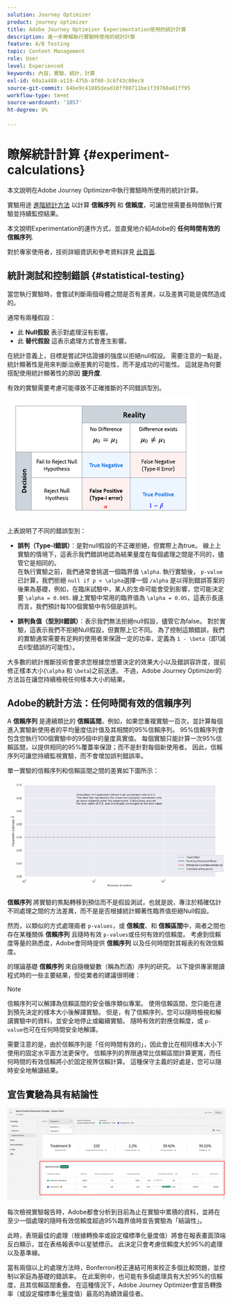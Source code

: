```yaml
---
solution: Journey Optimizer
product: journey optimizer
title: Adobe Journey Optimizer Experimentation使用的統計計算
description: 進一步瞭解執行實驗時使用的統計計算
feature: A/B Testing
topic: Content Management
role: User
level: Experienced
keywords: 內容，實驗，統計，計算
exl-id: 60a1a488-a119-475b-8f80-3c6f43c80ec9
source-git-commit: 64be9c41085dead10ff08711be1f39760a81ff95
workflow-type: tm+mt
source-wordcount: '1057'
ht-degree: 0%

---
```


# 瞭解統計計算 {#experiment-calculations}

本文說明在Adobe Journey Optimizer中執行實驗時所使用的統計計算。

實驗用途 [進階統計方法](../campaigns/assets/confidence_sequence_technical_details.pdf) 以計算 **信賴序列** 和 **信賴度**，可讓您視需要長時間執行實驗並持續監控結果。

本文說明Experimentation的運作方式，並直覺地介紹Adobe的 **任何時間有效的信賴序列**.

對於專家使用者，技術詳細資訊和參考資料詳見 [此頁面](../campaigns/assets/confidence_sequence_technical_details.pdf).

## 統計測試和控制錯誤 {#statistical-testing}

當您執行實驗時，會嘗試判斷兩個母體之間是否有差異，以及差異可能是偶然造成的。

通常有兩種假設：

* 此 **Null假設** 表示對處理沒有影響。
* 此 **替代假設** 這表示處理方式會產生影響。

在統計意義上，目標是嘗試評估證據的強度以拒絕null假設。 需要注意的一點是，統計顯著性是用來判斷治療差異的可能性，而不是成功的可能性。 這就是為何要搭配使用統計顯著性的原因 **提升度**.

有效的實驗需要考慮可能導致不正確推斷的不同錯誤型別。

![](assets/technote_1.png)

上表說明了不同的錯誤型別：

* **誤判（Type-I錯誤）**：是對null假設的不正確拒絕，但實際上為true。 線上上實驗的情境下，這表示我們錯誤地認為結果量度在每個處理之間是不同的，儘管它是相同的。
   </br>在執行實驗之前，我們通常會挑選一個臨界值 `\alpha`. 執行實驗後， `p-value` 已計算，我們拒絕 `null if p < \alpha`選擇一個 `/alpha` 是以得到錯誤答案的後果為基礎，例如，在臨床試驗中，某人的生命可能會受到影響，您可能決定要 `\alpha = 0.005`. 線上實驗中常用的臨界值為 `\alpha = 0.05`，這表示長遠而言，我們預計每100個實驗中有5個是誤判。

* **誤判負值（型別II錯誤）**：表示我們無法拒絕null假設，儘管它為false。 對於實驗，這表示我們不拒絕Null假設，但實際上它不同。 為了控制這類錯誤，我們的實驗通常需要有足夠的使用者來保證一定的功率，定義為 `1 - \beta`（即1減去II型錯誤的可能性）。

大多數的統計推斷技術會要求您根據您想要決定的效果大小以及錯誤容許度，提前修正樣本大小(`\alpha` 和 `\beta`)之前送達。 不過，Adobe Journey Optimizer的方法旨在讓您持續檢視任何樣本大小的結果。

## Adobe的統計方法：任何時間有效的信賴序列

A **信賴序列** 是連續類比的 **信賴區間**，例如，如果您重複實驗一百次，並計算每個進入實驗新使用者的平均量度估計值及其相關的95%信賴序列。 95%信賴序列會包含您執行100個實驗中的95個中的量度真實值。 每個實驗只能計算一次95%信賴區間，以提供相同的95%覆蓋率保證；而不是針對每個新使用者。 因此，信賴序列可讓您持續監視實驗，而不會增加誤判錯誤率。

單一實驗的信賴序列和信賴區間之間的差異如下圖所示：

![](assets/technote_2.gif)

**信賴序列** 將實驗的焦點轉移到預估而不是假設測試，也就是說，專注於精確估計不同處理之間的方法差異，而不是是否根據統計顯著性臨界值拒絕Null假設。

然而，以類似的方式處理兩者 `p-values`，或 **信賴度**、和 **信賴區間**&#x200B;中，兩者之間也存在某種關係 **信賴序列** 且隨時有效 `p-values`或任何有效的信賴度。 考慮到信賴度等量的熟悉度，Adobe會同時提供 **信賴序列** 以及任何時間對其報表的有效信賴度。

的理論基礎 **信賴序列** 來自隨機變數（稱為烈酒）序列的研究。 以下提供專家閱讀程式時的一些主要結果，但從業者的建議很明確：

>[!NOTE]
>
>信賴序列可以解譯為信賴區間的安全循序類似專案。 使用信賴區間，您只能在達到預先決定的樣本大小後解譯實驗。 但是，有了信賴序列，您可以隨時檢視和解讀實驗中的資料，並安全地停止或繼續實驗。 隨時有效的對應信賴度，或 `p-value`也可在任何時間安全地解譯。

需要注意的是，由於信賴序列是「任何時間有效的」，因此會比在相同樣本大小下使用的固定水平面方法更保守。 信賴序列的界限通常比信賴區間計算更寬，而任何時間的有效信賴將小於固定視界信賴計算。 這種保守主義的好處是，您可以隨時安全地解讀結果。

## 宣告實驗為具有結論性

![](assets/experimentation_report_2.png)

每次檢視實驗報告時，Adobe都會分析到目前為止在實驗中累積的資料，並將在至少一個處理的隨時有效信賴度超過95%臨界值時宣告實驗為「結論性」。

此時，表現最佳的處理（根據轉換率或設定檔標準化量度值）將會在報表畫面頂端反白顯示，並在表格報表中以星號標示。 此決定只會考慮信賴度大於95%的處理以及基準線。

當有兩個以上的處理方法時，Bonferroni校正連結可用來校正多個比較問題，並控制以家庭為基礎的錯誤率。 在此案例中，也可能有多個處理具有大於95%的信賴度，且其信賴區間重疊。 在這種情況下，Adobe Journey Optimizer會宣告轉換率（或設定檔標準化量度值）最高的為績效最佳者。
